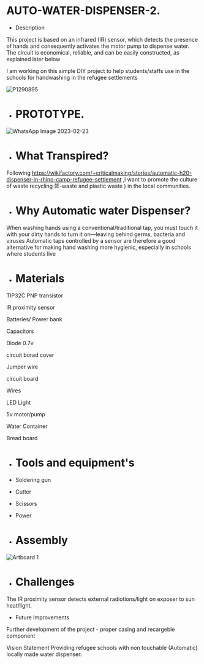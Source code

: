 # AUTO-WATER-DISPENSER-2.

* Description

This project is based on an infrared (IR) sensor, which detects the presence of hands and consequently activates the motor pump to dispense water. The circuit is economical, reliable, and can be easily constructed, as explained later below 

I am  working on this simple DIY project to help students/staffs use in the schools for handwashing in the refugee settlements

![P1290895](https://user-images.githubusercontent.com/56769901/221420999-a6e2697f-3c9f-4f98-9158-5ee8311a3065.JPG)

* # PROTOTYPE.

![WhatsApp Image 2023-02-23](https://user-images.githubusercontent.com/56769901/221421296-1a5e8f44-ec3c-451b-b48d-76a2a11cdb44.jpeg)

* # What Transpired?

Following https://wikifactory.com/+criticalmaking/stories/automatic-h20-dispenser-in-rhino-camp-refugee-settlement ,i want to promote the culture of waste recycling (E-waste and plastic waste ) in the local communities.

* # Why Automatic water Dispenser?

When washing hands using a conventional/traditional tap, you must touch it with your dirty hands to turn it on—leaving behind germs, bacteria and viruses Automatic taps controlled by a sensor are therefore a good alternative for making hand washing more hygienic, especially in schools where students live

* # Materials

 TIP32C PNP transistor

 IR proximity sensor

Batteries/ Power bank 

Capacitors

Diode 0.7v

circuit borad cover 

Jumper wire

circuit board 

Wires

LED Light

5v motor/pump

Water Container

Bread board

* # Tools and equipment's

* Soldering gun

* Cutter 

* Scissors

* Power

* # Assembly

![Artboard 1](https://user-images.githubusercontent.com/56769901/221436368-1f5225e9-af1d-48b2-8af7-35898840ff77.jpg)


* # Challenges

The IR proximity sensor detects external radiotions/light on exposer to sun heat/light.

* Future Improvements

Further development of the project - proper casing and recargeble component 

Vision Statement Providing refugee schools with non touchable (Automatic) locally made water dispenser.
